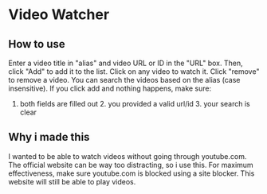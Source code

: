 # Video Watcher

## How to use
Enter a video title in "alias" and video URL or ID in the "URL" box.
Then, click "Add" to add it to the list. Click on any video to watch it.
Click "remove" to remove a video. You can search the videos based on the
alias (case insensitive). If you click add and nothing happens, make sure:
1. both fields are filled out 2. you provided a valid url/id 3. your search
is clear

## Why i made this
I wanted to be able to watch videos without going through youtube.com.
The official website can be way too distracting, so i use this. For
maximum effectiveness, make sure youtube.com is blocked using a site 
blocker. This website will still be able to play videos.
